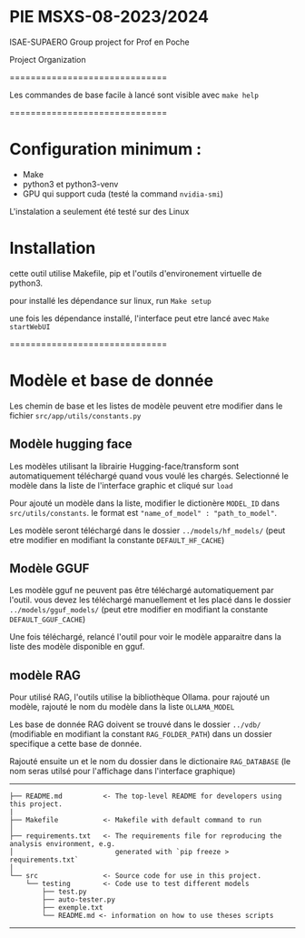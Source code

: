 PIE MSXS-08-2023/2024
==============================

ISAE-SUPAERO Group project for Prof en Poche

Project Organization

==============================

Les commandes de base facile à lancé sont visible avec `make help`

==============================

# Configuration minimum :

-   Make
-   python3 et python3-venv
-   GPU qui support cuda (testé la command `nvidia-smi`)

L'instalation a seulement été testé sur des Linux

# Installation

cette outil utilise Makefile, pip et l'outils d'environement virtuelle de python3.

pour installé les dépendance sur linux, run `Make setup`

une fois les dépendance installé, l'interface peut etre lancé avec `Make startWebUI`

==============================

# Modèle et base de donnée

Les chemin de base et les listes de modèle peuvent etre modifier dans le fichier `src/app/utils/constants.py`

## Modèle hugging face

Les modèles utilisant la librairie Hugging-face/transform sont automatiquement téléchargé quand vous voulé les chargés. 
Selectionné le modèle dans la liste de l'interface graphic et cliqué sur `load`

Pour ajouté un modèle dans la liste, modifier le dictionère `MODEL_ID` dans `src/utils/constants`.
le format est ` "name_of_model" : "path_to_model" `.

Les modèle seront téléchargé dans le dossier `../models/hf_models/` (peut etre modifier en modifiant la constante `DEFAULT_HF_CACHE`)

## Modèle GGUF

Les modèle gguf ne peuvent pas être téléchargé automatiquement par l'outil. vous devez les téléchargé manuellement et les placé dans le dossier `../models/gguf_models/` (peut etre modifier en modifiant la constante `DEFAULT_GGUF_CACHE`)

Une fois téléchargé, relancé l'outil pour voir le modèle apparaitre dans la liste des modèle disponible en gguf.

## modèle RAG

Pour utilisé RAG, l'outils utilise la bibliothèque Ollama. pour rajouté un modèle, rajouté le nom du modèle dans la liste `OLLAMA_MODEL`

Les base de donnée RAG doivent se trouvé dans le dossier `../vdb/` (modifiable en modifiant la constant `RAG_FOLDER_PATH`) dans un dossier specifique a cette base de donnée.

Rajouté ensuite un et le nom du dossier dans le dictionaire `RAG_DATABASE` (le nom seras utilsé pour l'affichage dans l'interface graphique)

------------

    ├── README.md          <- The top-level README for developers using this project.
    |
    ├── Makefile           <- Makefile with default command to run
    │
    ├── requirements.txt   <- The requirements file for reproducing the analysis environment, e.g.
    │                         generated with `pip freeze > requirements.txt`
    │
    └── src                <- Source code for use in this project.
        └── testing        <- Code use to test different models
            ├── test.py
            ├── auto-tester.py
            ├── exemple.txt
            └── README.md <- information on how to use theses scripts

--------
